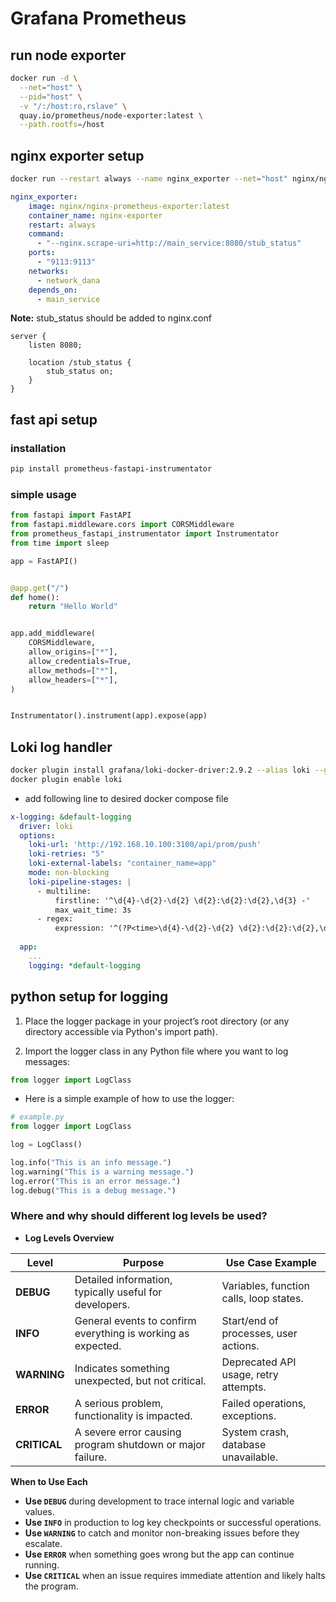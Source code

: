 # Grafana Prometheus


## run node exporter
```bash
docker run -d \
  --net="host" \
  --pid="host" \
  -v "/:/host:ro,rslave" \
  quay.io/prometheus/node-exporter:latest \
  --path.rootfs=/host
```

## nginx exporter setup
```bash
docker run --restart always --name nginx_exporter --net="host" nginx/nginx-prometheus-exporter:latest --nginx.scrape-uri=http://<nginx>:8080/stub_status
```

```yml
nginx_exporter:
    image: nginx/nginx-prometheus-exporter:latest
    container_name: nginx-exporter
    restart: always
    command:
      - "--nginx.scrape-uri=http://main_service:8080/stub_status"
    ports:
      - "9113:9113"
    networks:
      - network_dana
    depends_on:
      - main_service
```

**Note:** stub_status should be added to nginx.conf

```nginx
server {
    listen 8080;

    location /stub_status {
        stub_status on;
    }
}
```


## fast api setup

### installation
```bash
pip install prometheus-fastapi-instrumentator
```

### simple usage

```python
from fastapi import FastAPI
from fastapi.middleware.cors import CORSMiddleware
from prometheus_fastapi_instrumentator import Instrumentator
from time import sleep

app = FastAPI()


@app.get("/")
def home():
    return "Hello World"


app.add_middleware(
    CORSMiddleware,
    allow_origins=["*"],
    allow_credentials=True,
    allow_methods=["*"],
    allow_headers=["*"],
)


Instrumentator().instrument(app).expose(app)

```


## Loki log handler

```bash
docker plugin install grafana/loki-docker-driver:2.9.2 --alias loki --grant-all-permissions
docker plugin enable loki
```

- add following line to desired docker compose file 
```yml
x-logging: &default-logging
  driver: loki
  options:
    loki-url: 'http://192.168.10.100:3100/api/prom/push'
    loki-retries: "5"
    loki-external-labels: "container_name=app"
    mode: non-blocking  
    loki-pipeline-stages: |
      - multiline:
          firstline: '^\d{4}-\d{2}-\d{2} \d{2}:\d{2}:\d{2},\d{3} -'
          max_wait_time: 3s
      - regex:
          expression: '^(?P<time>\d{4}-\d{2}-\d{2} \d{2}:\d{2}:\d{2},\d{3}) - (?P<logger>[^\s]+) - (?P<level>[A-Z]+) - (?P<message>.*)'
 
  app:
    ...
    logging: *default-logging

```


## python setup for logging

1. Place the logger package in your project’s root directory (or any directory accessible via Python's import path).

2. Import the logger class in any Python file where you want to log messages:

```python
from logger import LogClass
```

- Here is a simple example of how to use the logger:

```python
# example.py
from logger import LogClass

log = LogClass()

log.info("This is an info message.")
log.warning("This is a warning message.")
log.error("This is an error message.")
log.debug("This is a debug message.")

```

### Where and why should different log levels be used?


- **Log Levels Overview**

| Level       | Purpose                                                    | Use Case Example                          |
|-------------|------------------------------------------------------------|--------------------------------------------|
| **DEBUG**   | Detailed information, typically useful for developers.     | Variables, function calls, loop states.    |
| **INFO**    | General events to confirm everything is working as expected. | Start/end of processes, user actions.      |
| **WARNING** | Indicates something unexpected, but not critical.          | Deprecated API usage, retry attempts.      |
| **ERROR**   | A serious problem, functionality is impacted.              | Failed operations, exceptions.             |
| **CRITICAL**| A severe error causing program shutdown or major failure.  | System crash, database unavailable.        |

**When to Use Each**

- **Use `DEBUG`** during development to trace internal logic and variable values.
- **Use `INFO`** in production to log key checkpoints or successful operations.
- **Use `WARNING`** to catch and monitor non-breaking issues before they escalate.
- **Use `ERROR`** when something goes wrong but the app can continue running.
- **Use `CRITICAL`** when an issue requires immediate attention and likely halts the program.
